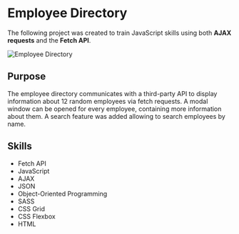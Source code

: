 # Employee Directory

The following project was created to train JavaScript skills using both **AJAX requests** and the **Fetch API**.



![Employee Directory](/Users/kimhaller/Desktop/Projects_Techdegree/techdegree-capstone-portfolio/recordings/directory.gif)



## Purpose 

The employee directory communicates with a third-party API to display information about 12 random employees via fetch requests. A modal window can be opened for every employee, containing more information about them. A search feature was added allowing to search employees by name.



## Skills

* Fetch API
* JavaScript
* AJAX
* JSON
* Object-Oriented Programming
* SASS
* CSS Grid
* CSS Flexbox
* HTML